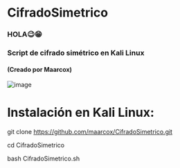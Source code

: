 # CifradoSimetrico
### HOLA😉😁
### Script de cifrado simétrico en Kali Linux
#### (Creado por Maarcox)

![image](https://github.com/maarcox/CifradoSimetrico/assets/153612909/4b81b8bb-edcd-4ffe-b261-ea2ffb54a784)

# Instalación en Kali Linux:

git clone https://github.com/maarcox/CifradoSimetrico.git

cd CifradoSimetrico

bash CifradoSimetrico.sh
